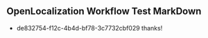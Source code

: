 ## OpenLocalization Workflow Test MarkDown
* de832754-f12c-4b4d-bf78-3c7732cbf029 thanks!

<!--HONumber=Jul16_HO3-->


